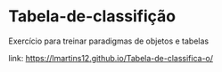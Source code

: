 # Tabela-de-classifição 

Exercício para treinar paradigmas de objetos e tabelas

link: https://lmartins12.github.io/Tabela-de-classifica-o/


